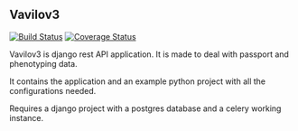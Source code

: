 Vavilov3
-------

[![Build Status](https://travis-ci.org/pziarsolo/vavilov3.svg?branch=master)](https://travis-ci.org/pziarsolo/vavilov3) [![Coverage Status](https://coveralls.io/repos/github/pziarsolo/vavilov3/badge.svg?branch=master)](https://coveralls.io/github/pziarsolo/vavilov3?branch=master)

Vavilov3 is django rest API application. It is made to deal with passport and phenotyping data.

It contains the application and an example python project with all the configurations needed.

Requires a django project with a postgres database and a celery working instance.

